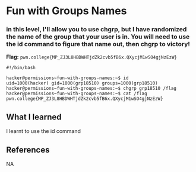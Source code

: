 # Fun with Groups Names

### in this level, I'll allow you to use chgrp, but I have randomized the name of the group that your user is in. You will need to use the id command to figure that name out, then chgrp to victory!

**Flag:** `pwn.college{MP_ZJ3L8HBDWHTjdZk2cvb5fB6x.QXycjM1wSO4gjNzEzW}`

```
#!/bin/bash

hacker@permissions~fun-with-groups-names:~$ id
uid=1000(hacker) gid=1000(grp18510) groups=1000(grp18510)
hacker@permissions~fun-with-groups-names:~$ chgrp grp18510 /flag
hacker@permissions~fun-with-groups-names:~$ cat /flag
pwn.college{MP_ZJ3L8HBDWHTjdZk2cvb5fB6x.QXycjM1wSO4gjNzEzW}
```

## What I learned

I learnt to use the id command

## References

NA
